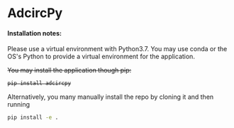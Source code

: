 # AdcircPy


#### Installation notes:

Please use a virtual environment with Python3.7. You may use conda or the OS's Python to provide a virtual environment for the application.

<strike>You may install the application though pip:</strike>
<strike>
```bash
pip install adcircpy
```
</strike>

Alternatively, you many manually install the repo by cloning it and then running
```bash
pip install -e .
```
